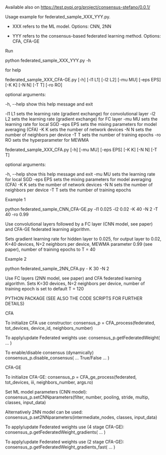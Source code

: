 Available also on 
https://test.pypi.org/project/consensus-stefano/0.0.1/

Usage example for federated_sample_XXX_YYY.py.

- XXX refers to the ML model. Options: CNN, 2NN

- YYY refers to the consensus-based federated learning method. Options: CFA, CFA-GE

Run 

python federated_sample_XXX_YYY.py -h 

for help 


federated_sample_XXX_CFA-GE.py [-h] [-l1 L1] [-l2 L2] [-mu MU]
                                [-eps EPS] [-K K] [-N N] [-T T]
                                [-ro RO]

optional arguments:

  -h, --help  show this help message and exit
  
  -l1 L1      sets the learning rate (gradient exchange) for convolutional
              layer
  -l2 L2      sets the learning rate (gradient exchange) for FC layer
  -mu MU      sets the learning rate for local SGD
  -eps EPS    sets the mixing parameters for model averaging (CFA)
  -K K        sets the number of network devices
  -N N        sets the number of neighbors per device
  -T T        sets the number of training epochs
  -ro RO      sets the hyperparameter for MEWMA

federated_sample_XXX_CFA.py [-h] [-mu MU]
                                [-eps EPS] [-K K] [-N N] [-T T]

optional arguments:

  -h, --help  show this help message and exit
  -mu MU      sets the learning rate for local SGD
  -eps EPS    sets the mixing parameters for model averaging (CFA)
  -K K        sets the number of network devices
  -N N        sets the number of neighbors per device
  -T T        sets the number of training epochs



Example 1 

python federated_sample_CNN_CFA-GE.py -l1 0.025 -l2 0.02 -K 40 -N 2 -T 40 -ro 0.99

Use convolutional layers followed by a FC layer (CNN model, see paper) and CFA-GE federated learning algorithm. 

Sets gradient learning rate for hidden layer to 0.025, for output layer to 0.02, K=40 devices, N=2 neighbors per device, MEWMA parameter 0.99 (see paper), number of training epochs to T = 40


Example 2

python federated_sample_2NN_CFA.py - K 30 -N 2

Use FC layers (2NN model, see paper) and CFA federated learning algorithm. Sets K=30 devices, N=2 neighbors per device, number of training epoch is set to default T = 120


PYTHON PACKAGE (SEE ALSO THE CODE SCRIPTS FOR FURTHER DETAILS)

CFA

To initialize CFA use constructor:
    consensus_p = CFA_process(federated, tot_devices, device_id, neighbors_number)
    
To apply/update Federated weights use:
    consensus_p.getFederatedWeight( ... )		

To enable/disable consensus (dynamically)
    consensus_p.disable_consensus( ... True/False ... )

CFA-GE

To initialize CFA-GE:
    consensus_p = CFA_ge_process(federated, tot_devices, iii, neighbors_number, args.ro)
    
Set ML model parameters (CNN model):
    consensus_p.setCNNparameters(filter, number, pooling, stride, multip, classes, input_data)
    
Alternatively 2NN model can be used:
    consensus_p.set2NNparameters(intermediate_nodes, classes, input_data)
    
To apply/update Federated weights use (4 stage CFA-GE):
    consensus_p.getFederatedWeight_gradients( ... )		
    
To apply/update Federated weights use (2 stage CFA-GE):
    consensus_p.getFederatedWeight_gradients_fast( ... )	
